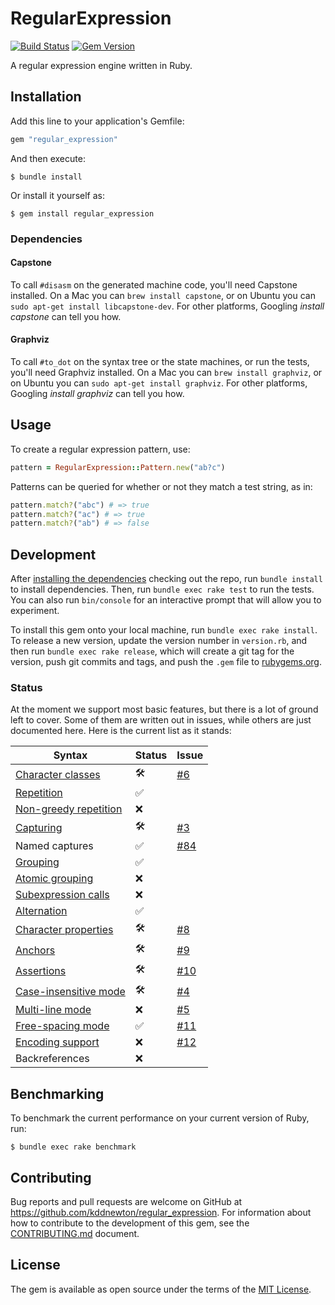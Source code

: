 # RegularExpression

[![Build Status](https://github.com/kddnewton/regular_expression/workflows/Main/badge.svg)](https://github.com/kddnewton/regular_expression/actions)
[![Gem Version](https://img.shields.io/gem/v/regular_expression.svg)](https://rubygems.org/gems/regular_expression)

A regular expression engine written in Ruby.

## Installation

Add this line to your application's Gemfile:

```ruby
gem "regular_expression"
```

And then execute:

    $ bundle install

Or install it yourself as:

    $ gem install regular_expression

### Dependencies

#### Capstone

To call `#disasm` on the generated machine code, you'll need Capstone installed. On a Mac you can `brew install capstone`, or on Ubuntu you can `sudo apt-get install libcapstone-dev`. For other platforms, Googling _install capstone_ can tell you how.

#### Graphviz

To call `#to_dot` on the syntax tree or the state machines, or run the tests, you'll need Graphviz installed. On a Mac you can `brew install graphviz`, or on Ubuntu you can `sudo apt-get install graphviz`. For other platforms, Googling _install graphviz_ can tell you how.

## Usage

To create a regular expression pattern, use:

```ruby
pattern = RegularExpression::Pattern.new("ab?c")
```

Patterns can be queried for whether or not they match a test string, as in:

```ruby
pattern.match?("abc") # => true
pattern.match?("ac") # => true
pattern.match?("ab") # => false
```

## Development

After [installing the dependencies](#dependencies) checking out the repo, run `bundle install` to install dependencies. Then, run `bundle exec rake test` to run the tests. You can also run `bin/console` for an interactive prompt that will allow you to experiment.

To install this gem onto your local machine, run `bundle exec rake install`. To release a new version, update the version number in `version.rb`, and then run `bundle exec rake release`, which will create a git tag for the version, push git commits and tags, and push the `.gem` file to [rubygems.org](https://rubygems.org).

### Status

At the moment we support most basic features, but there is a lot of ground left to cover. Some of them are written out in issues, while others are just documented here. Here is the current list as it stands:

| Syntax                                                                                                             | Status | Issue                                                            |
| ------------------------------------------------------------------------------------------------------------------ | ------ | ---------------------------------------------------------------- |
| [Character classes](https://ruby-doc.org/core-3.0.0/Regexp.html#class-Regexp-label-Character+Classes)              | 🛠      | [#6](https://github.com/kddnewton/regular_expression/issues/6)   |
| [Repetition](https://ruby-doc.org/core-3.0.0/Regexp.html#class-Regexp-label-Repetition)                            | ✅     |                                                                  |
| [Non-greedy repetition](https://ruby-doc.org/core-3.0.0/Regexp.html#class-Regexp-label-Repetition)                 | ❌     |                                                                  |
| [Capturing](https://ruby-doc.org/core-3.0.0/Regexp.html#class-Regexp-label-Capturing)                              | 🛠      | [#3](https://github.com/kddnewton/regular_expression/issues/3)   |
| Named captures                                                                                                     | ✅     | [#84](https://github.com/kddnewton/regular_expression/issues/84) |
| [Grouping](https://ruby-doc.org/core-3.0.0/Regexp.html#class-Regexp-label-Grouping)                                | ✅     |                                                                  |
| [Atomic grouping](https://ruby-doc.org/core-3.0.0/Regexp.html#class-Regexp-label-Atomic+Grouping)                  | ❌     |                                                                  |
| [Subexpression calls](https://ruby-doc.org/core-3.0.0/Regexp.html#class-Regexp-label-Subexpression+Calls)          | ❌     |                                                                  |
| [Alternation](https://ruby-doc.org/core-3.0.0/Regexp.html#class-Regexp-label-Alternation)                          | ✅     |                                                                  |
| [Character properties](https://ruby-doc.org/core-3.0.0/Regexp.html#class-Regexp-label-Character+Properties)        | 🛠      | [#8](https://github.com/kddnewton/regular_expression/issues/8)   |
| [Anchors](https://ruby-doc.org/core-3.0.0/Regexp.html#class-Regexp-label-Anchors)                                  | 🛠      | [#9](https://github.com/kddnewton/regular_expression/issues/9)   |
| [Assertions](https://ruby-doc.org/core-3.0.0/Regexp.html#class-Regexp-label-Anchors)                               | 🛠      | [#10](https://github.com/kddnewton/regular_expression/issues/10) |
| [Case-insensitive mode](https://ruby-doc.org/core-3.0.0/Regexp.html#class-Regexp-label-Options)                    | 🛠      | [#4](https://github.com/kddnewton/regular_expression/issues/4)   |
| [Multi-line mode](https://ruby-doc.org/core-3.0.0/Regexp.html#class-Regexp-label-Options)                          | ❌     | [#5](https://github.com/kddnewton/regular_expression/issues/5)   |
| [Free-spacing mode](https://ruby-doc.org/core-3.0.0/Regexp.html#class-Regexp-label-Free-Spacing+Mode+and+Comments) | ✅     | [#11](https://github.com/kddnewton/regular_expression/issues/11) |
| [Encoding support](https://ruby-doc.org/core-3.0.0/Regexp.html#class-Regexp-label-Encoding)                        | ❌     | [#12](https://github.com/kddnewton/regular_expression/issues/12) |
| Backreferences                                                                                                     | ❌     |                                                                  |

## Benchmarking

To benchmark the current performance on your current version of Ruby, run:

    $ bundle exec rake benchmark

## Contributing

Bug reports and pull requests are welcome on GitHub at https://github.com/kddnewton/regular_expression. For information about how to contribute to the development of this gem, see the [CONTRIBUTING.md](CONTRIBUTING.md) document.

## License

The gem is available as open source under the terms of the [MIT License](https://opensource.org/licenses/MIT).
